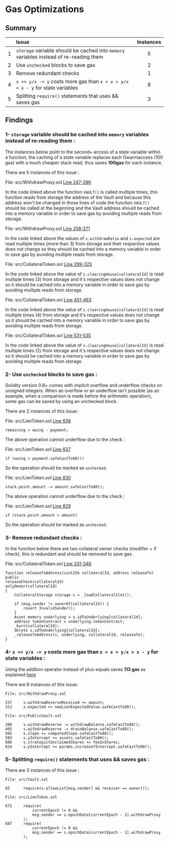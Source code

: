# Gas Optimizations

## Summary

|               | Issue         | Instances     |
| :-------------: |:-------------|:-------------:|
| 1 | `storage` variable should be cached into `memory` variables instead of re-reading them  |  5 |
| 2 | Use `unchecked` blocks to save gas  |  2 |
| 3 | Remove redundant checks |  1 |
| 4 | `x += y/x -= y` costs more gas than `x = x + y/x = x - y` for state variables  |  8 |
| 5 | Splitting `require()` statements that uses && saves gas  |  3 |


## Findings

### 1- `storage` variable should be cached into `memory` variables instead of re-reading them :

The instances below point to the second+ access of a state variable within a function, the caching of a state variable replaces each Gwarmaccess (100 gas) with a much cheaper stack read, thus saves **100gas** for each instance.

There are 5 instances of this issue :

File: src/WithdrawProxy.sol [Line 247-286](https://github.com/code-423n4/2023-01-astaria/blob/main/src/WithdrawProxy.sol#L247-L286)

In the code linked above the function `VAULT()` is called multiple times, this function reads from storage the address of the Vault and because this address won't be changed in those lines of code the function `VAULT()` should be called at the beginning and the Vault address should be cached into a memory variable in order to save gas by avoiding multiple reads from storage.

File: src/WithdrawProxy.sol [Line 258-271](https://github.com/code-423n4/2023-01-astaria/blob/main/src/WithdrawProxy.sol#L258-L271)

In the code linked above the values of `s.withdrawRatio` and `s.expected` are read multiple times (more than 3) from storage and their respective values does not change so they should be cached into a memory variable in order to save gas by avoiding multiple reads from storage.

File: src/CollateralToken.sol [Line 299-325](https://github.com/code-423n4/2023-01-astaria/blob/main/src/CollateralToken.sol#L299-L325)

In the code linked above the value of `s.clearingHouse[collateralId]` is read multiple times (3) from storage and it's respective values does not change so it should be cached into a memory variable in order to save gas by avoiding multiple reads from storage.

File: src/CollateralToken.sol [Line 451-463](https://github.com/code-423n4/2023-01-astaria/blob/main/src/CollateralToken.sol#L451-L463)

In the code linked above the value of `s.clearingHouse[collateralId]` is read multiple times (4) from storage and it's respective values does not change so it should be cached into a memory variable in order to save gas by avoiding multiple reads from storage.

File: src/CollateralToken.sol [Line 531-535](https://github.com/code-423n4/2023-01-astaria/blob/main/src/CollateralToken.sol#L531-L535)

In the code linked above the value of `s.clearingHouse[collateralId]` is read multiple times (2) from storage and it's respective values does not change so it should be cached into a memory variable in order to save gas by avoiding multiple reads from storage.


### 2- Use `unchecked` blocks to save gas :

Solidity version 0.8+ comes with implicit overflow and underflow checks on unsigned integers. When an overflow or an underflow isn’t possible (as an example, when a comparison is made before the arithmetic operation), some gas can be saved by using an unchecked block.

There are 2 instances of this issue:

File: src/LienToken.sol [Line 638](https://github.com/code-423n4/2023-01-astaria/blob/main/src/LienToken.sol#L638)
```
remaining = owing - payment;
```

The above operation cannot underflow due to the check :

File: src/LienToken.sol [Line 637](https://github.com/code-423n4/2023-01-astaria/blob/main/src/LienToken.sol#L637)
```
if (owing > payment.safeCastTo88())
```

So the operation should be marked as `unchecked`. 

File: src/LienToken.sol [Line 830](https://github.com/code-423n4/2023-01-astaria/blob/main/src/LienToken.sol#L830)
```
stack.point.amount -= amount.safeCastTo88();
```

The above operation cannot underflow due to the check :

File: src/LienToken.sol [Line 829](https://github.com/code-423n4/2023-01-astaria/blob/main/src/LienToken.sol#L829)
```
if (stack.point.amount > amount)
```

So the operation should be marked as `unchecked`. 


### 3- Remove redundant checks :

In the function below there are two collateral owner checks (modifier + if check), this is redundant and should be removed to save gas.

File: src/CollateralToken.sol [Line 331-346](https://github.com/code-423n4/2023-01-astaria/blob/main/src/CollateralToken.sol#L331-L346)
```
function releaseToAddress(uint256 collateralId, address releaseTo)
public
releaseCheck(collateralId)
onlyOwner(collateralId)
{
    CollateralStorage storage s = _loadCollateralSlot();

    if (msg.sender != ownerOf(collateralId)) {
        revert InvalidSender();
    }
    Asset memory underlying = s.idToUnderlying[collateralId];
    address tokenContract = underlying.tokenContract;
    _burn(collateralId);
    delete s.idToUnderlying[collateralId];
    _releaseToAddress(s, underlying, collateralId, releaseTo);
}
```

### 4- `x += y/x -= y` costs more gas than `x = x + y/x = x - y` for state variables :

Using the addition operator instead of plus-equals saves **113 gas** as explained [here](https://gist.github.com/IllIllI000/cbbfb267425b898e5be734d4008d4fe8)

There are 8 instances of this issue:

```
File: src/WithdrawProxy.sol

237     s.withdrawReserveReceived += amount;
313     s.expected += newLienExpectedValue.safeCastTo88();

File: src/PublicVault.sol

380     s.withdrawReserve -= withdrawBalance.safeCastTo88();
405     s.withdrawReserve -= drainBalance.safeCastTo88();
565     s.slope += computedSlope.safeCastTo48();
583     s.yIntercept += assets.safeCastTo88();
606     s.strategistUnclaimedShares += feeInShares;
624     s.yIntercept += params.increaseYIntercept.safeCastTo88();
```

### 5- Splitting `require()` statements that uses && saves gas :

There are 3 instances of this issue :

```
File: src/Vault.sol

65      require(s.allowList[msg.sender] && receiver == owner());

File: src/LienToken.sol

672     require(
            currentEpoch != 0 &&
            msg.sender == s.epochData[currentEpoch - 1].withdrawProxy
        );
687     require(
            currentEpoch != 0 &&
            msg.sender == s.epochData[currentEpoch - 1].withdrawProxy
        );
```
